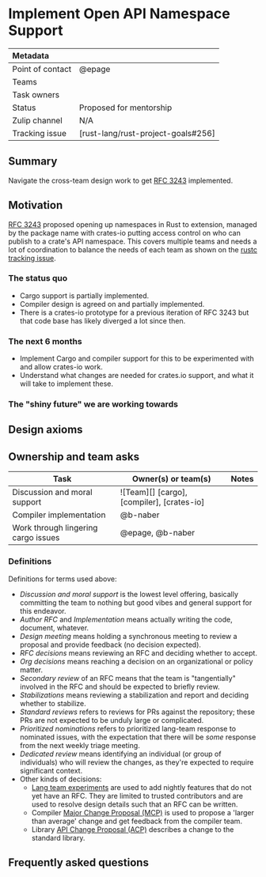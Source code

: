 # Implement Open API Namespace Support

| Metadata           |                                    |
| :--                | :--                                |
| Point of contact   | @epage                             |
| Teams              | <!-- TEAMS WITH ASKS -->           |
| Task owners        | <!-- TASK OWNERS -->               |
| Status             | Proposed for mentorship                            |
| Zulip channel      | N/A                                |
| Tracking issue     | [rust-lang/rust-project-goals#256] |

## Summary

Navigate the cross-team design work to get [RFC 3243](https://github.com/rust-lang/rfcs/pull/3243) implemented.

## Motivation

[RFC 3243](https://github.com/rust-lang/rfcs/pull/3243) proposed opening up namespaces in Rust to extension,
managed by the package name with crates-io putting access control on who can publish to a crate's API namespace.
This covers multiple teams and needs a lot of coordination to balance the needs of each team as shown on the [rustc tracking issue](https://github.com/rust-lang/rust/issues/122349).

### The status quo

- Cargo support is partially implemented.
- Compiler design is agreed on and partially implemented.
- There is a crates-io prototype for a previous iteration of RFC 3243 but that code base has likely diverged a lot since then.

### The next 6 months

- Implement Cargo and compiler support for this to be experimented with and allow crates-io work.
- Understand what changes are needed for crates.io support, and what it will take to implement these.

### The "shiny future" we are working towards

## Design axioms

## Ownership and team asks

| Task                                | Owner(s) or team(s)           | Notes |
|-------------------------------------|-------------------------------|-------|
| Discussion and moral support        | ![Team][] [cargo], [compiler], [crates-io] |       |
| Compiler implementation             | @b-naber                      |       |
| Work through lingering cargo issues | @epage, @b-naber              |       |

### Definitions

Definitions for terms used above:

* *Discussion and moral support* is the lowest level offering, basically committing the team to nothing but good vibes and general support for this endeavor.
* *Author RFC* and *Implementation* means actually writing the code, document, whatever.
* *Design meeting* means holding a synchronous meeting to review a proposal and provide feedback (no decision expected).
* *RFC decisions* means reviewing an RFC and deciding whether to accept.
* *Org decisions* means reaching a decision on an organizational or policy matter.
* *Secondary review* of an RFC means that the team is "tangentially" involved in the RFC and should be expected to briefly review.
* *Stabilizations* means reviewing a stabilization and report and deciding whether to stabilize.
* *Standard reviews* refers to reviews for PRs against the repository; these PRs are not expected to be unduly large or complicated.
* *Prioritized nominations* refers to prioritized lang-team response to nominated issues, with the expectation that there will be *some* response from the next weekly triage meeting.
* *Dedicated review* means identifying an individual (or group of individuals) who will review the changes, as they're expected to require significant context.
* Other kinds of decisions:
    * [Lang team experiments](https://lang-team.rust-lang.org/how_to/experiment.html) are used to add nightly features that do not yet have an RFC. They are limited to trusted contributors and are used to resolve design details such that an RFC can be written.
    * Compiler [Major Change Proposal (MCP)](https://forge.rust-lang.org/compiler/mcp.html) is used to propose a 'larger than average' change and get feedback from the compiler team.
    * Library [API Change Proposal (ACP)](https://std-dev-guide.rust-lang.org/development/feature-lifecycle.html) describes a change to the standard library.

## Frequently asked questions

